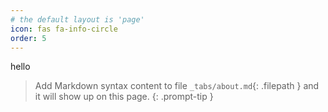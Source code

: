 ```yaml
---
# the default layout is 'page'
icon: fas fa-info-circle
order: 5
---
```


hello
> Add Markdown syntax content to file `_tabs/about.md`{: .filepath } and it will show up on this page.
{: .prompt-tip }
